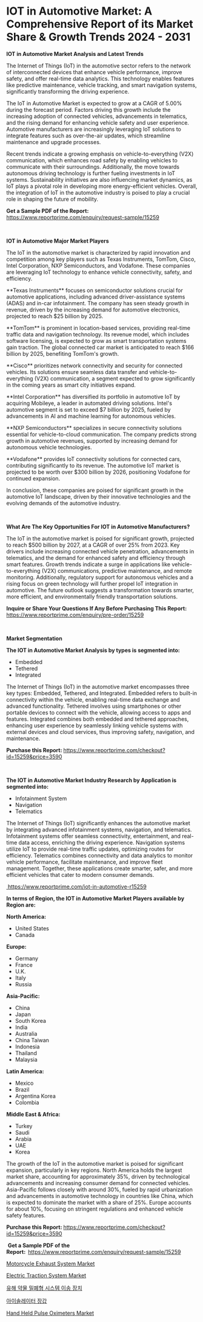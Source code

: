 <p><h1>IOT in Automotive Market: A Comprehensive Report of its Market Share & Growth Trends 2024 - 2031</h1></p><p><strong>IOT in Automotive Market Analysis and Latest Trends</strong></p>
<p><p>The Internet of Things (IoT) in the automotive sector refers to the network of interconnected devices that enhance vehicle performance, improve safety, and offer real-time data analytics. This technology enables features like predictive maintenance, vehicle tracking, and smart navigation systems, significantly transforming the driving experience.</p><p>The IoT in Automotive Market is expected to grow at a CAGR of 5.00% during the forecast period. Factors driving this growth include the increasing adoption of connected vehicles, advancements in telematics, and the rising demand for enhancing vehicle safety and user experience. Automotive manufacturers are increasingly leveraging IoT solutions to integrate features such as over-the-air updates, which streamline maintenance and upgrade processes.</p><p>Recent trends indicate a growing emphasis on vehicle-to-everything (V2X) communication, which enhances road safety by enabling vehicles to communicate with their surroundings. Additionally, the move towards autonomous driving technology is further fueling investments in IoT systems. Sustainability initiatives are also influencing market dynamics, as IoT plays a pivotal role in developing more energy-efficient vehicles. Overall, the integration of IoT in the automotive industry is poised to play a crucial role in shaping the future of mobility.</p></p>
<p><strong>Get a Sample PDF of the Report:&nbsp;</strong> <a href="https://www.reportprime.com/enquiry/request-sample/15259">https://www.reportprime.com/enquiry/request-sample/15259</a></p>
<p>&nbsp;</p>
<p><strong>IOT in Automotive Major Market Players</strong></p>
<p><p>The IoT in the automotive market is characterized by rapid innovation and competition among key players such as Texas Instruments, TomTom, Cisco, Intel Corporation, NXP Semiconductors, and Vodafone. These companies are leveraging IoT technology to enhance vehicle connectivity, safety, and efficiency.</p><p>**Texas Instruments** focuses on semiconductor solutions crucial for automotive applications, including advanced driver-assistance systems (ADAS) and in-car infotainment. The company has seen steady growth in revenue, driven by the increasing demand for automotive electronics, projected to reach $25 billion by 2025.</p><p>**TomTom** is prominent in location-based services, providing real-time traffic data and navigation technology. Its revenue model, which includes software licensing, is expected to grow as smart transportation systems gain traction. The global connected car market is anticipated to reach $166 billion by 2025, benefiting TomTom's growth.</p><p>**Cisco** prioritizes network connectivity and security for connected vehicles. Its solutions ensure seamless data transfer and vehicle-to-everything (V2X) communication, a segment expected to grow significantly in the coming years as smart city initiatives expand.</p><p>**Intel Corporation** has diversified its portfolio in automotive IoT by acquiring Mobileye, a leader in automated driving solutions. Intel's automotive segment is set to exceed $7 billion by 2025, fueled by advancements in AI and machine learning for autonomous vehicles.</p><p>**NXP Semiconductors** specializes in secure connectivity solutions essential for vehicle-to-cloud communication. The company predicts strong growth in automotive revenues, supported by increasing demand for autonomous vehicle technologies.</p><p>**Vodafone** provides IoT connectivity solutions for connected cars, contributing significantly to its revenue. The automotive IoT market is projected to be worth over $300 billion by 2026, positioning Vodafone for continued expansion.</p><p>In conclusion, these companies are poised for significant growth in the automotive IoT landscape, driven by their innovative technologies and the evolving demands of the automotive industry.</p></p>
<p>&nbsp;</p>
<p><strong>What Are The Key Opportunities For IOT in Automotive Manufacturers?</strong></p>
<p><p>The IoT in the automotive market is poised for significant growth, projected to reach $500 billion by 2027, at a CAGR of over 25% from 2023. Key drivers include increasing connected vehicle penetration, advancements in telematics, and the demand for enhanced safety and efficiency through smart features. Growth trends indicate a surge in applications like vehicle-to-everything (V2X) communications, predictive maintenance, and remote monitoring. Additionally, regulatory support for autonomous vehicles and a rising focus on green technology will further propel IoT integration in automotive. The future outlook suggests a transformation towards smarter, more efficient, and environmentally friendly transportation solutions.</p></p>
<p><strong>Inquire or Share Your Questions If Any Before Purchasing This Report:</strong> <a href="https://www.reportprime.com/enquiry/pre-order/15259">https://www.reportprime.com/enquiry/pre-order/15259</a></p>
<p>&nbsp;</p>
<p><strong>Market Segmentation</strong></p>
<p><strong>The IOT in Automotive Market Analysis by types is segmented into:</strong></p>
<p><ul><li>Embedded</li><li>Tethered</li><li>Integrated</li></ul></p>
<p><p>The Internet of Things (IoT) in the automotive market encompasses three key types: Embedded, Tethered, and Integrated. Embedded refers to built-in connectivity within the vehicle, enabling real-time data exchange and advanced functionality. Tethered involves using smartphones or other portable devices to connect with the vehicle, allowing access to apps and features. Integrated combines both embedded and tethered approaches, enhancing user experience by seamlessly linking vehicle systems with external devices and cloud services, thus improving safety, navigation, and maintenance.</p></p>
<p><strong>Purchase this Report:&nbsp;</strong><a href="https://www.reportprime.com/checkout?id=15259&price=3590">https://www.reportprime.com/checkout?id=15259&price=3590</a></p>
<p>&nbsp;</p>
<p><strong>The IOT in Automotive Market Industry Research by Application is segmented into:</strong></p>
<p><ul><li>Infotainment System</li><li>Navigation</li><li>Telematics</li></ul></p>
<p><p>The Internet of Things (IoT) significantly enhances the automotive market by integrating advanced infotainment systems, navigation, and telematics. Infotainment systems offer seamless connectivity, entertainment, and real-time data access, enriching the driving experience. Navigation systems utilize IoT to provide real-time traffic updates, optimizing routes for efficiency. Telematics combines connectivity and data analytics to monitor vehicle performance, facilitate maintenance, and improve fleet management. Together, these applications create smarter, safer, and more efficient vehicles that cater to modern consumer demands.</p></p>
<p><a href="https://www.reportprime.com/iot-in-automotive-r15259">&nbsp;https://www.reportprime.com/iot-in-automotive-r15259</a></p>
<p><strong>In terms of Region, the IOT in Automotive Market Players available by Region are:</strong></p>
<p>
    <p> <strong> North America: </strong>
        <ul>
            <li>United States</li>
            <li>Canada</li>
        </ul>
        </p> 
    <p> <strong> Europe: </strong>
        <ul>
            <li>Germany</li>
            <li>France</li>
            <li>U.K.</li>
            <li>Italy</li>
            <li>Russia</li>
        </ul>
        </p> 
    <p> <strong> Asia-Pacific: </strong>
        <ul>
            <li>China</li>
            <li>Japan</li>
            <li>South Korea</li>
            <li>India</li>
            <li>Australia</li>
            <li>China Taiwan</li>
            <li>Indonesia</li>
            <li>Thailand</li>
            <li>Malaysia</li>
        </ul>
        </p> 
    <p> <strong> Latin America: </strong>
        <ul>
            <li>Mexico</li>
            <li>Brazil</li>
            <li>Argentina Korea</li>
            <li>Colombia</li>
        </ul>
        </p> 
    <p> <strong> Middle East & Africa: </strong>
        <ul>
            <li>Turkey</li>
            <li>Saudi</li>
            <li>Arabia</li>
            <li>UAE</li>
            <li>Korea</li>
        </ul>
    </p>
    </p>
<p><p>The growth of the IoT in the automotive market is poised for significant expansion, particularly in key regions. North America holds the largest market share, accounting for approximately 35%, driven by technological advancements and increasing consumer demand for connected vehicles. Asia-Pacific follows closely with around 30%, fueled by rapid urbanization and advancements in automotive technology in countries like China, which is expected to dominate the market with a share of 25%. Europe accounts for about 10%, focusing on stringent regulations and enhanced vehicle safety features.</p></p>
<p><strong>Purchase this Report: </strong><a href="https://www.reportprime.com/checkout?id=15259&price=3590">https://www.reportprime.com/checkout?id=15259&price=3590</a></p>
<p>&nbsp;<strong>Get a Sample PDF of the Report:&nbsp;&nbsp;</strong><a href="https://www.reportprime.com/enquiry/request-sample/15259">https://www.reportprime.com/enquiry/request-sample/15259</a></p>
<p><strong></strong></p>
<p><p><a href="https://issuu.com/reportprime-2/docs/motorcycle-exhaust-system-market-si_a9e07ee318a747">Motorcycle Exhaust System Market</a></p><p><a href="https://www.linkedin.com/pulse/what-innovations-shaping-electric-traction-system-market-application-90omc?trackingId=113OGp7%2BT%2Fa2YQQQRdTCnA%3D%3D">Electric Traction System Market</a></p><p><a href="https://medium.com/@gabrielblanda5656/hazardous-drugs-closed-system-transfer-device-market-%EC%9D%98-%EA%B8%80%EB%A1%9C%EB%B2%8C-%EC%8B%9C%EC%9E%A5-%EA%B0%9C%EC%9A%94%EB%8A%94-%EC%A0%84-%EC%84%B8%EA%B3%84-%EB%B0%8F-%EC%A3%BC%EC%9A%94-%EC%8B%9C%EC%9E%A5%EC%9D%98-%EC%82%B0%EC%97%85%EC%97%90-%EC%98%81%ED%96%A5%EC%9D%84-%EB%AF%B8%EC%B9%98%EB%8A%94-%EC%A3%BC%EC%9A%94-9ef51b479592">유해 약물 밀폐형 시스템 이송 장치</a></p><p><a href="https://medium.com/@gabrielblanda5656/%EC%84%B8%EA%B3%84-isolator-gloves-market-%EC%9D%80-2024%EC%97%90%EC%84%9C-2031%EB%A1%9C-%EC%97%B0%ED%8F%89%EA%B7%A0-%EC%A6%9D%EA%B0%80%EC%9C%A8%EC%9D%84-%EB%B3%B4%EC%9D%BC-%EA%B2%83%EC%9C%BC%EB%A1%9C-%EC%98%88%EC%83%81%EB%90%A9%EB%8B%88%EB%8B%A4-23066edea38b">아이솔레이터 장갑</a></p><p><a href="https://www.linkedin.com/pulse/analyzing-hand-held-pulse-oximeters-market-dynamics-growth-37cqe?trackingId=H032OTnCRt2TdVQdl414zw%3D%3D">Hand Held Pulse Oximeters Market</a></p></p>